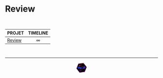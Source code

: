 # Review

<br>

<table align="center">
    <thead>
        <tr>
            <th>PROJET</th>
            <th>TIMELINE</th>
        </tr>
    </thead>
    <tbody>
        <tr>
            <td rowspan="1"><a href="https://github.com/Studio-17/Epitech-Subjects/blob/main/Reste/B-MET-XXX/Review/review.pdf">Review</a></td>
            <td align="center">∞</td>
        </tr>
    </tbody>
</table>

<br>

---

<div align="center">

<a href="https://github.com/Studio-17" target="_blank"><img src="../../../voc17.gif" width="40"></a>

</div>
